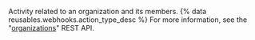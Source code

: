 Activity related to an organization and its members. {% data reusables.webhooks.action_type_desc %} For more information, see the "[organizations](/v3/orgs/)" REST API.